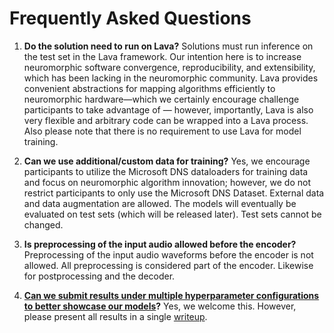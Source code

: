 # Frequently Asked Questions

1. __Do the solution need to run on Lava?__
    Solutions must run inference on the test set in the Lava framework. Our intention here is to increase neuromorphic software convergence, reproducibility, and extensibility, which has been lacking in the neuromorphic community. Lava provides convenient abstractions for mapping algorithms efficiently to neuromorphic hardware—which we certainly encourage challenge participants to take advantage of — however, importantly, Lava is also very flexible and arbitrary code can be wrapped into a Lava process. Also please note that there is no requirement to use Lava for model training.

2. __Can we use additional/custom data for training?__
    Yes, we encourage participants to utilize the Microsoft DNS dataloaders for training data and focus on neuromorphic algorithm innovation; however, we do not restrict participants to only use the Microsoft DNS Dataset. External data and data augmentation are allowed. The models will eventually be evaluated on test sets (which will be released later). Test sets cannot be changed.

3. __Is preprocessing of the input audio allowed before the encoder?__
    Preprocessing of the input audio waveforms before the encoder is not allowed. All preprocessing is considered part of the encoder. Likewise for postprocessing and the decoder.

4. __[Can we submit results under multiple hyperparameter configurations to better showcase our models](https://github.com/IntelLabs/IntelNeuromorphicDNSChallenge/issues/3)?__
    Yes, we welcome this. However, please present all results in a single [writeup](https://github.com/IntelLabs/IntelNeuromorphicDNSChallenge#solution-writeup).
